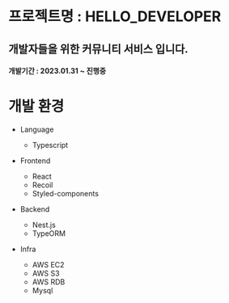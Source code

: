 # 프로젝트명 : HELLO_DEVELOPER

## 개발자들을 위한 커뮤니티 서비스 입니다.

#### 개발기간 : 2023.01.31 ~ 진행중

# 개발 환경

- Language
  - Typescript
- Frontend

  - React
  - Recoil
  - Styled-components

- Backend

  - Nest.js
  - TypeORM

- Infra
  - AWS EC2
  - AWS S3
  - AWS RDB
  - Mysql
